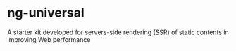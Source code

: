 # ng-universal
A starter kit developed for servers-side rendering (SSR) of static contents in improving Web performance
